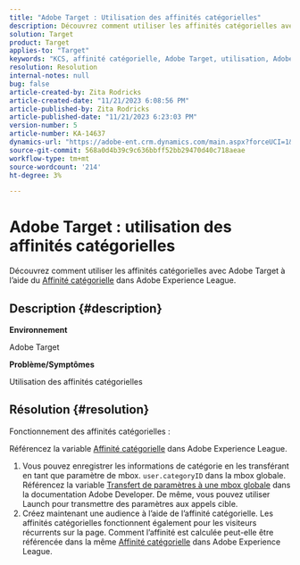 ```yaml
---
title: "Adobe Target : Utilisation des affinités catégorielles"
description: Découvrez comment utiliser les affinités catégorielles avec Adobe Target.
solution: Target
product: Target
applies-to: "Target"
keywords: "KCS, affinité catégorielle, Adobe Target, utilisation, Adobe Experience League, mbox globale"
resolution: Resolution
internal-notes: null
bug: false
article-created-by: Zita Rodricks
article-created-date: "11/21/2023 6:08:56 PM"
article-published-by: Zita Rodricks
article-published-date: "11/21/2023 6:23:03 PM"
version-number: 5
article-number: KA-14637
dynamics-url: "https://adobe-ent.crm.dynamics.com/main.aspx?forceUCI=1&pagetype=entityrecord&etn=knowledgearticle&id=93cf0e04-9988-ee11-8179-6045bd006295"
source-git-commit: 568a0d4b39c9c636bbff52bb29470d40c718aeae
workflow-type: tm+mt
source-wordcount: '214'
ht-degree: 3%

---
```


# Adobe Target : utilisation des affinités catégorielles


Découvrez comment utiliser les affinités catégorielles avec Adobe Target à l’aide du [Affinité catégorielle](https://experienceleague.adobe.com/docs/target/using/audiences/visitor-profiles/category-affinity.html?lang=en) dans Adobe Experience League.

## Description {#description}


<b>Environnement</b>

Adobe Target

<b>Problème/Symptômes</b>

Utilisation des affinités catégorielles


## Résolution {#resolution}


Fonctionnement des affinités catégorielles :

Référencez la variable [Affinité catégorielle](https://experienceleague.adobe.com/docs/target/using/audiences/visitor-profiles/category-affinity.html?lang=en) dans Adobe Experience League.

1. Vous pouvez enregistrer les informations de catégorie en les transférant en tant que paramètre de mbox. `user.categoryID` dans la mbox globale.<br>    Référencez la variable [Transfert de paramètres à une mbox globale](https://developer.adobe.com/target/implement/client-side/atjs/global-mbox/pass-parameters-to-global-mbox/?lang=en "Cliquez pour suivre le lien : https://developer.adobe.com/target/implement/client-side/atjs/global-mbox/pass-parameters-to-global-mbox/?lang=en") dans la documentation Adobe Developer.
De même, vous pouvez utiliser Launch pour transmettre des paramètres aux appels cible.
2. Créez maintenant une audience à l’aide de l’affinité catégorielle.    Les affinités catégorielles fonctionnent également pour les visiteurs récurrents sur la page.
Comment l’affinité est calculée peut-elle être référencée dans la même [Affinité catégorielle](https://experienceleague.adobe.com/docs/target/using/audiences/visitor-profiles/category-affinity.html?lang=en) dans Adobe Experience League.

